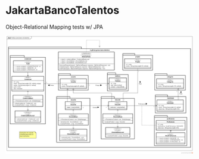 # JakartaBancoTalentos
Object-Relational Mapping tests w/ JPA

![Diagrama de classes do projeto](src/main/resources/banco_talentos__v02.png "Diagrama de classes do projeto")

